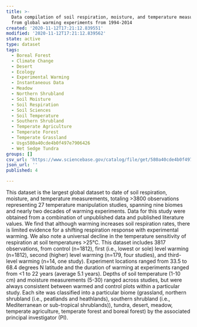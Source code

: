 ```yaml
---
title: >-
  Data compilation of soil respiration, moisture, and temperature measurements
  from global warming experiments from 1994-2014
created: '2020-11-12T17:21:12.839551'
modified: '2020-11-12T17:21:12.839562'
state: active
type: dataset
tags:
  - Boreal Forest
  - Climate Change
  - Desert
  - Ecology
  - Experimental Warming
  - Instantaneous Data
  - Meadow
  - Northern Shrubland
  - Soil Moisture
  - Soil Respiration
  - Soil Sciences
  - Soil Temperature
  - Southern Shrubland
  - Temperate Agriculture
  - Temperate Forest
  - Temperate Grassland
  - Usgs580a40cde4b0f497e7906426
  - Wet Sedge Tundra
groups: []
csv_url: 'https://www.sciencebase.gov/catalog/file/get/580a40cde4b0f497e7906426'
json_url: ''
published: 4

---
```

This dataset is the largest global dataset to date of soil respiration, moisture, and temperature measurements, totaling >3800 observations representing 27 temperature manipulation studies, spanning nine biomes and nearly two decades of warming experiments. Data for this study were obtained from a combination of unpublished data and published literature values. We find that although warming increases soil respiration rates, there is limited evidence for a shifting respiration response with experimental warming. We also note a universal decline in the temperature sensitivity of respiration at soil temperatures >25°C. This dataset includes 3817 observations, from control (n=1812), first (i.e., lowest or sole) level warming (n=1812), second (higher) level warming (n=179, four studies), and third-level warming (n=14, one study). Experiment locations ranged from 33.5 to 68.4 degrees N latitude and the duration of warming at experiments ranged from <1 to 22 years (average 5.1 years). Depths of soil temperature (1-10 cm) and moisture measurements (5-30) ranged across studies, but were always consistent between warmed and control plots within a particular study. Each site was classified into a particular biome (grassland, northern shrubland (i.e., peatlands and heathlands), southern shrubland (i.e., Mediterranean or sub-tropical shrublands)), tundra, desert, meadow, temperate agriculture, temperate forest and boreal forest) by the associated principal investigator (PI).
